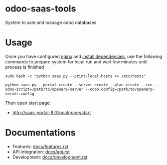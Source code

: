 odoo-saas-tools
===============

System to sale and manage odoo databases.


Usage
=====

Once you have configured [nginx](docs/port_80.rst) and [install dependencies](docs/dependencies.rst), use the following commands to prepare system for local run and wait few minutes until process is finished

    sudo bash -c "python saas.py --print-local-hosts >> /etc/hosts"

    python saas.py --portal-create --server-create --plan-create --run --odoo-script=/path/to/openerp-server --odoo-config=/path/to/openerp-server.config

Then open start page:

* http://saas-portal-8.0.local/page/start

Documentations
==============

* Features: [docs/features.rst](docs/features.rst)
* API integration: [docs/api.rst](docs/api.rst)
* Development: [docs/development.rst](docs/development.rst)
